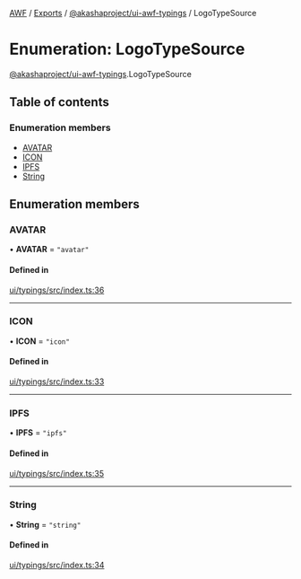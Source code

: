 [AWF](../README.md) / [Exports](../modules.md) / [@akashaproject/ui-awf-typings](../modules/_akashaproject_ui_awf_typings.md) / LogoTypeSource

# Enumeration: LogoTypeSource

[@akashaproject/ui-awf-typings](../modules/_akashaproject_ui_awf_typings.md).LogoTypeSource

## Table of contents

### Enumeration members

- [AVATAR](_akashaproject_ui_awf_typings.LogoTypeSource.md#avatar)
- [ICON](_akashaproject_ui_awf_typings.LogoTypeSource.md#icon)
- [IPFS](_akashaproject_ui_awf_typings.LogoTypeSource.md#ipfs)
- [String](_akashaproject_ui_awf_typings.LogoTypeSource.md#string)

## Enumeration members

### AVATAR

• **AVATAR** = `"avatar"`

#### Defined in

[ui/typings/src/index.ts:36](https://github.com/AKASHAorg/akasha-world-framework/blob/d41b6a20/ui/typings/src/index.ts#L36)

___

### ICON

• **ICON** = `"icon"`

#### Defined in

[ui/typings/src/index.ts:33](https://github.com/AKASHAorg/akasha-world-framework/blob/d41b6a20/ui/typings/src/index.ts#L33)

___

### IPFS

• **IPFS** = `"ipfs"`

#### Defined in

[ui/typings/src/index.ts:35](https://github.com/AKASHAorg/akasha-world-framework/blob/d41b6a20/ui/typings/src/index.ts#L35)

___

### String

• **String** = `"string"`

#### Defined in

[ui/typings/src/index.ts:34](https://github.com/AKASHAorg/akasha-world-framework/blob/d41b6a20/ui/typings/src/index.ts#L34)
